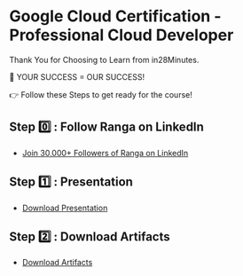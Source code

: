 # Google Cloud Certification - Professional Cloud Developer

Thank You for Choosing to Learn from in28Minutes.

🎯 YOUR SUCCESS = OUR SUCCESS!

👉 Follow these Steps to get ready for the course!

## Step 0️⃣ : Follow Ranga on LinkedIn

- [Join 30,000+ Followers of Ranga on LinkedIn](https://links.in28minutes.com/lin)

## Step 1️⃣ : Presentation

- [Download Presentation](https://github.com/in28minutes/course-material/raw/main/14-google-certified-professional-cloud-developer/Course-Presentation-GoogleCloudProfessionalCloudDeveloper.pdf)

## Step 2️⃣ : Download Artifacts

- [Download Artifacts](https://github.com/in28minutes/course-material/raw/main/14-google-certified-professional-cloud-developer/downloads.zip)
